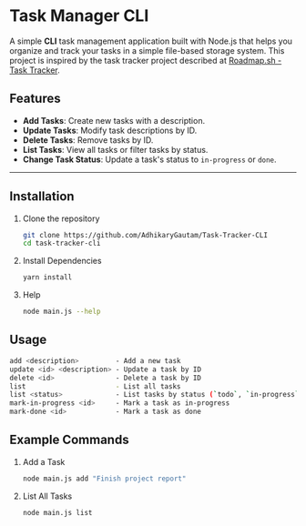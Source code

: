# Task Manager CLI

A simple **CLI** task management application built with Node.js that helps you organize and track your tasks in a simple file-based storage system.
This project is inspired by the task tracker project described at [Roadmap.sh - Task Tracker](https://roadmap.sh/projects/task-tracker).

## Features

- **Add Tasks**: Create new tasks with a description.
- **Update Tasks**: Modify task descriptions by ID.
- **Delete Tasks**: Remove tasks by ID.
- **List Tasks**: View all tasks or filter tasks by status.
- **Change Task Status**: Update a task's status to `in-progress` or `done`.

---

## Installation

1. Clone the repository

   ```bash
   git clone https://github.com/AdhikaryGautam/Task-Tracker-CLI
   cd task-tracker-cli
2. Install Dependencies

   ```bash
   yarn install
3. Help

   ```bash
   node main.js --help

## Usage
   ```bash
   add <description>         - Add a new task
   update <id> <description> - Update a task by ID
   delete <id>               - Delete a task by ID
   list                      - List all tasks
   list <status>             - List tasks by status (`todo`, `in-progress`, `done`)
   mark-in-progress <id>     - Mark a task as in-progress
   mark-done <id>            - Mark a task as done
   ```

## Example Commands
1. Add a Task

   ```bash
   node main.js add "Finish project report"
2. List All Tasks

   ```bash
   node main.js list
